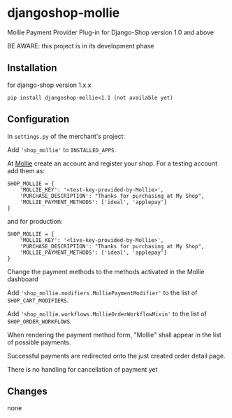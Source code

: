 # djangoshop-mollie
Mollie Payment Provider Plug-in for Django-Shop version 1.0 and above

BE AWARE: this project is in its development phase

## Installation

for django-shop version 1.x.x

```
pip install djangoshop-mollie<1.1 (not available yet)
```

## Configuration

In ``settings.py`` of the merchant's project:

Add ``'shop_mollie'`` to ``INSTALLED_APPS``.

At [Mollie](https://mollie.com/) create an account and register your shop. 
For a testing account add them as:

```
SHOP_MOLLIE = {
    'MOLLIE_KEY': '<test-key-provided-by-Mollie>',
    'PURCHASE_DESCRIPTION': "Thanks for purchasing at My Shop",
    'MOLLIE_PAYMENT_METHODS': ['ideal', 'applepay']
}
```

and for production:

```
SHOP_MOLLIE = {
    'MOLLIE_KEY': '<live-key-provided-by-Mollie>',
    'PURCHASE_DESCRIPTION': "Thanks for purchasing at My Shop",
    'MOLLIE_PAYMENT_METHODS': ['ideal', 'applepay']
}
```
Change the payment methods to the methods activated in the Mollie dashboard

Add ``'shop_mollie.modifiers.MolliePaymentModifier'`` to the list of ``SHOP_CART_MODIFIERS``.

Add ``'shop_mollie.workflows.MollieOrderWorkflowMixin'`` to the list of ``SHOP_ORDER_WORKFLOWS``.

When rendering the payment method form, "Mollie" shall appear in the list of possible payments.

Successful payments are redirected onto the just created order detail page.

There is no handling for cancellation of payment yet

## Changes

none
